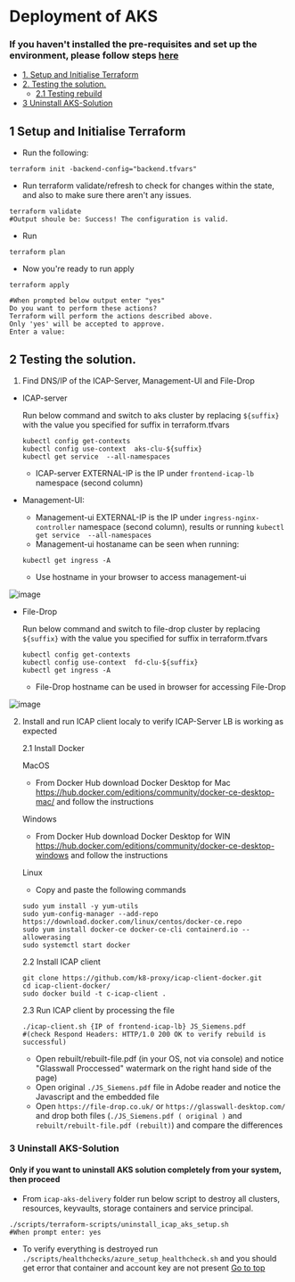 #  Deployment of AKS
### If you haven't installed the pre-requisites and set up the environment, please follow steps [here](https://github.com/k8-proxy/icap-aks-delivery/blob/main/Doc-Install%26Usage.md)
- [1. Setup and Initialise Terraform](#2-setup-and-initialise-terraform)
- [2. Testing the solution.](#3-testing-the-solution)
  * [2.1 Testing rebuild](#31-testing-rebuild)
- [3 Uninstall AKS-Solution](#4-uninstall-aks-solution)

    
## 1 Setup and Initialise Terraform

- Run the following:
```
terraform init -backend-config="backend.tfvars" 

```
- Run terraform validate/refresh to check for changes within the state, and also to make sure there aren't any issues.
```
terraform validate
#Output shoule be: Success! The configuration is valid.
```
- Run
```
terraform plan
```

- Now you're ready to run apply
``` 
terraform apply 

#When prompted below output enter "yes"
Do you want to perform these actions?
Terraform will perform the actions described above.
Only 'yes' will be accepted to approve.
Enter a value: 
```

## 2 Testing the solution.

1. Find DNS/IP of the ICAP-Server, Management-UI and File-Drop

- ICAP-server

    Run below command and switch to aks cluster by replacing `${suffix}` with the value you specified for suffix in terraform.tfvars
    ```
    kubectl config get-contexts  
    kubectl config use-context  aks-clu-${suffix}
    kubectl get service  --all-namespaces
  
    ```
    - ICAP-server EXTERNAL-IP is the IP under `frontend-icap-lb` namespace (second column)
    
- Management-UI: 
    - Management-ui EXTERNAL-IP is the IP under `ingress-nginx-controller` namespace (second column), results or running `kubectl get service  --all-namespaces`
    - Management-ui hostaname can be seen when running:
     
    ```
    kubectl get ingress -A
    ```
    - Use hostname in your browser to access management-ui

![image](https://user-images.githubusercontent.com/70108899/109070073-55e27600-76f2-11eb-84ad-f6b2379b781f.png)
  
  
- File-Drop

     Run below command and switch to file-drop cluster by replacing `${suffix}` with the value you specified for suffix in terraform.tfvars
  ```
  kubectl config get-contexts
  kubectl config use-context  fd-clu-${suffix}
  kubectl get ingress -A
  ```
  
    - File-Drop hostname can be used in browser for accessing File-Drop

![image](https://user-images.githubusercontent.com/70108899/109070170-73afdb00-76f2-11eb-8427-eed0084d33d5.png)
    
    
2. Install and run ICAP client localy to verify ICAP-Server LB is working as expected

   2.1 Install Docker
   
   MacOS
   - From Docker Hub download Docker Desktop for Mac https://hub.docker.com/editions/community/docker-ce-desktop-mac/ and follow the instructions
   
   Windows
   - From Docker Hub download Docker Desktop for WIN https://hub.docker.com/editions/community/docker-ce-desktop-windows and follow the instructions
   
   Linux
   - Copy and paste the following commands
   ```
   sudo yum install -y yum-utils
   sudo yum-config-manager --add-repo https://download.docker.com/linux/centos/docker-ce.repo
   sudo yum install docker-ce docker-ce-cli containerd.io --allowerasing
   sudo systemctl start docker
   ```

   2.2 Install ICAP client 
   ```
   git clone https://github.com/k8-proxy/icap-client-docker.git
   cd icap-client-docker/
   sudo docker build -t c-icap-client .
   ```
   
   2.3 Run ICAP client by processing the file
   
   ```
   ./icap-client.sh {IP of frontend-icap-lb} JS_Siemens.pdf
   #(check Respond Headers: HTTP/1.0 200 OK to verify rebuild is successful)
   ```
   
   - Open rebuilt/rebuilt-file.pdf (in your OS, not via console) and notice "Glasswall Proccessed" watermark on the right hand side of the page)
   - Open original `./JS_Siemens.pdf` file in Adobe reader and notice the Javascript and the embedded file 
   - Open `https://file-drop.co.uk/` or `https://glasswall-desktop.com/` and drop both files (`./JS_Siemens.pdf ( original )` and `rebuilt/rebuilt-file.pdf (rebuilt)`) and compare the differences


### 3 Uninstall AKS-Solution

#### **Only if you want to uninstall AKS solution completely from your system, then proceed**

- From `icap-aks-delivery` folder run below script to destroy all clusters, resources, keyvaults, storage containers and service principal.

```
./scripts/terraform-scripts/uninstall_icap_aks_setup.sh
#When prompt enter: yes
```

- To verify everything is destroyed run `./scripts/healthchecks/azure_setup_healthcheck.sh` and you should get error that container and account key are not present
[Go to top](#Deployment-of-AKS)
